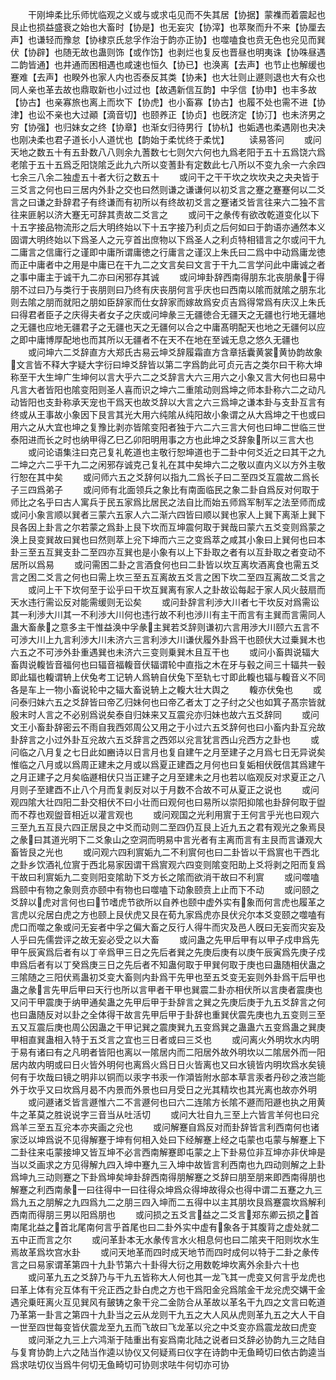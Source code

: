 <!-- { "loadSidebar": true } -->
　　干刚坤柔比乐师忧临观之义或与或求屯见而不失其居【协据】蒙襍而着震起也艮止也损益盛衰之始也大畜时【协是】也无妄灾【协滓】也萃聚而升不来【协厘去声】也谦轻而豫怠【协棣京氏怠孚作治于韵亦正协】也噬嗑食也贲无色也兊见而巽伏【协辟】也随无故也蛊则饰【或作饬】也剥烂也复反也晋昼也明夷诛【协咮昼遇二韵皆通】也井通而困相遇也咸速也恒久【协已】也涣离【去声】也节止也解缓也蹇难【去声】也睽外也家人内也否泰反其类【协耒】也大壮则止遯则退也大有众也同人亲也革去故也鼎取新也小过过也【故遇新信互韵】中孚信【协申】也丰多故【协古】也亲寡旅也离上而坎下【协虎】也小畜寡【协古】也履不处也需不进【协津】也讼不亲也大过顚【滴音切】也颐养正【协贞】也旣济定【协汀】也未济男之穷【协强】也归妹女之终【协章】也渐女归待男行【协杭】也姤遇也柔遇刚也夬决也刚决柔也君子道长小人道忧也【韵始于柔忧终于柔忧】
　　读易答问
　　或问天地之数五十有五卦数八八则余九蓍数七七则欠六何也九爲老阳于五十五爲饶六爲老隂于五十五爲乏阳饶隂乏此九六所以变蓍卦有定数此七八所以不变九余一六余四七余三八余二独虚五十者大衍之数五十
　　或问干之干干坎之坎坎夬之夬夬皆于三爻言之何也曰三居内外卦之交也曰然则谦之谦谦何以初爻言之蹇之蹇蹇何以二爻言之曰谦之卦辞君子有终谦而有初所以有终故初爻言之蹇诸爻皆言往来六二独不言往来匪躬以济大蹇无可辞其责故二爻言之
　　或问干之彖传有欲改乾道变化以下十五字接品物流形之后大明终始以下十五字接乃利贞之后何如曰于韵语亦通然本义固谓大明终始以下爲圣人之元亨首出庶物以下爲圣人之利贞特相错言之尔或问干九二庸言之信庸行之谨即中庸所谓庸徳之行庸言之谨汉上朱氏曰二爲中中动爲庸龙徳而正中庸者中之用是中庸已在干九二之文言矣曰文言于干九二言学问此中庸诚之者之事中庸主于诚干九二亦曰闲邪存其诚
　　或问坤卦辞西南得朋东北丧朋彖于得朋不过曰乃与类行于丧朋则曰乃终有庆丧朋何言乎庆也曰西南以隂而就隂之朋东北则去隂之朋而就阳之朋如臣辞家而仕女辞家而嫁故爲安贞吉爲得常爲有庆汉上朱氏曰得君者臣子之庆得夫者女子之庆或问坤彖三无疆徳合无疆天之无疆也行地无疆地之无疆也应地无疆君子之无疆也天之无疆何以合之中庸髙明配天也地之无疆何以应之即中庸博厚配地也而其所以无疆者不在天不在地在至诚无息之悠久无疆也
　　或问坤六二爻辞直方大郑氏古易云坤爻辞履霜直方含章括囊黄裳黄协韵故象文言皆不释大字疑大字衍曰坤爻辞皆以第二字爲韵此可贞元吉之类尔曰干称大坤称至干大生坤广生坤何以言大乎六二之爻辞言大六三用六之小象又言大何也曰易中凡言大者皆阳也隂变阳则圣人喜而识之坤六二重隂动则爲坤之师本卦称六二之动凡动皆阳也支卦称承天宠也干爲天也故爻辞以大言之六三爲坤之谦本卦与支卦互言有终或从王事故小象因下艮言其光大用六纯隂从纯阳故小象谓之从大爲坤之干也或曰用六之从大宜也坤之复豫比剥亦皆隂变阳者独于六二六三言大何也曰坤二世临三世泰阳进而长之时也纳甲得乙巳乙卯阳明用事之方也此坤之爻辞象所以三言大也
　　或问论语集注曰克己复礼乾道也主敬行恕坤道也于二卦中何爻近之曰其干之九二坤之六二乎干九二之闲邪存诚克己复礼在其中矣坤六二之敬以直内义以方外主敬行恕在其中矣
　　或问师六五之爻辞何以指九二爲长子曰二至四爻互震故二爲长子三四爲弟子
　　或问师有北面领兵之象比有南面临民之象二卦自爲反对何取于师比之名乎曰古人寓兵于民五家爲比居民之法自比而始五师爲军制军之法至师而成或问小象言顺以巽者三蒙六五家人六二渐六四皆曰顺以巽也家人上巽下离渐上巽下艮各因上卦言之尔若蒙之爲卦上艮下坎而互坤震何取于巽哉曰蒙六五爻变则爲蒙之涣上艮变巽故曰巽也曰然则萃上兊下坤而六三之变爲萃之咸其小象曰上巽何也曰本卦三至五互巽支卦二至四亦互巽也是小象有以上下卦取之者有以互卦取之者变动不居所以爲易
　　或问需困二卦之言酒食何也曰二卦皆以坎互离坎酒离食也需五爻言之困二爻言之何也曰需上坎三至五互离故五爻言之困下坎二至四互离故二爻言之
　　或问上干下坎何至于讼乎曰干坎互巽离有家人之卦故讼每起于家人风火鼓扇而天水违行需讼反对能需缓则无讼矣
　　或问卦辞言利渉大川者七干坎反对爲需讼其一利渉大川其一不利渉大川何也违行故不利也渉川有主干而言有主巽而言需同人蛊大畜彖之意多主干惟益涣中孚彖主巽若爻辞则谦初六言用渉大川颐六五言不可渉大川上九言利渉大川未济六三言利渉大川谦伏履外卦爲干也颐伏大过乗巽木也六五之不可渉外卦重遇巽也未济六三变则乗巽木且互干也
　　或问小畜舆说辐大畜舆说輹皆音福何也曰辐音福輹音伏辐谓轮中直指之木在牙与毂之间三十辐共一毂即此辐也輹谓辀上伏兔考工记辀人爲辀自伏兔下至轨七寸即此輹也辐与輹音义不同各是车上一物小畜说轮中之辐大畜说辀上之輹大壮大舆之
　　輹亦伏兔也
　　或问泰归妹六五之爻辞皆曰帝乙归妹何也曰帝乙者太丁之子纣之父也如箕子髙宗皆就殷末时人言之不必别爲说矣泰自归妹来又互震兊亦归妹也故六五爻辞同
　　或问文王小畜卦辞密云不雨自我西郊周公又用之于小过六五爻辞何也曰小畜内卦互兊故卦辞言之小过外卦互兊故六五爻辞言之西郊以兊言犹言西山兊西方之卦也
　　或问临之八月复之七日此如豳诗以日言月也复自建午之月至建子之月爲七日无异说矣惟临之八月或以爲周正建未之月或以爲夏正建酉之月何也曰复姤相伏旣信其爲建午之月正建子之月矣临遯相伏只当正建子之月至建未之月也若以临观反对求夏正之八月则子至建酉不止八个月而复剥反对以于月数不合故不可从夏正之说也
　　或问观四隂大壮四阳二卦交相伏不曰小壮而曰观何也曰易所以崇阳抑隂也卦辞何取于盥而不荐也观盥音相近以灌言观也
　　或问观国之光利用賔于王何言乎光也曰观六三至九五互艮六四正居艮之中爻而动则二至四仍互艮上近九五之君有观光之象焉艮之彖曰其道光明下二爻象山之空洞而明易中言光者有主离而言有主艮而言谦观大畜皆艮之光也
　　或问观六四利賔姤九二不利賔何也曰二卦皆以干爲賔也干西北之卦乡饮酒礼位賔于西北易家因谓干爲賔观六四变则隂变阳助上爻将剥之阳而复爲干故曰利賔姤九二变则阳变隂助下爻方长之隂而欲消干故曰不利賔
　　或问噬嗑爲颐中有物之象则贲亦颐中有物也曰噬嗑下动象颐贲上止而下不动
　　或问颐之爻辞以虎对言何也曰节嗜虎节欲所以自养也颐中虚外实有象而何言虎也履革之言虎以兊居白虎之方也颐上艮伏虎又艮在荀九家爲虎亦艮伏兊尔本爻变颐之噬嗑有虎口而噬之象或问无妄者中孚之偏大畜之反行人得牛而灾及邑人旣曰无妄而灾妄及人乎曰先儒尝评之故无妄必受之以大畜
　　或问蛊之先甲后甲有以甲子戍申爲先甲午辰寅爲后者有以丁辛爲甲三日之先后者巽之先庚后庚有以庚午辰寅爲先庚子戍申爲后者有以丁癸爲庚三日之先后者不知蛊何取于甲巽何取于庚也曰蛊随相伏蛊之三隂随之三阳伏焉蛊初爻变大畜则内卦爲干先甲也至五爻变无妄则外卦爲干后甲也蛊之彖言先甲后甲曰天行也所以言甲者干甲也巽震二卦亦相伏所以言庚者震庚也又问干甲震庚于纳甲通矣蛊之先甲后甲于卦辞言之巽之先庚后庚于九五爻辞言之何也曰蛊随反对以卦之全体得干故言先甲后甲于卦辞也重巽伏震先庚也九五变则三至五又互震后庚也周公因蛊之干甲记巽之震庚巽九五变爲巽之蛊蛊六五变爲蛊之巽庚甲相直巽蛊相入特于五爻言之宜也三日者或曰三爻也
　　或问离火外明坎水内明于易有诸曰有之凡明者皆阳也离以一隂居内而二阳居外故外明坎以二隂居外而一阳居内故内明或曰日火皆外明何也离爲火爲日日火皆离也又曰水镜皆内明坎爲水矣镜何有于坎哉曰镜之明非以铜而以汞字书汞一作澒皆附水部本草言汞者丹砂之液岂能外于坎乎又曰坎爲月曷不内景而外景也曰月受日之光其精坎也其光离也故亦外明
　　或问遯诸爻皆言遯惟六二不言遯何也曰六二连隂方长隂不遯而阳遯也执之用黄牛之革莫之胜说说字三音当从吐活切
　　或问大壮自九三至上六皆言羊何也曰兊爲羊三至五互兊本亦夹画之兊也
　　或问解蹇自爲反对而卦辞皆言利西南何也诸家泛以坤爲说不见得解蹇于坤有何相入处曰下经解蹇上经之屯蒙也屯蒙与解蹇上下二卦往来屯蒙接坤又皆互坤不必言西南解蹇即屯蒙之上下卦易位非互坤亦非伏坤是当以爻画求之方见得解九四入坤中蹇九三入坤中故皆言利西南也九四动则解之上卦爲坤九三动则蹇之下卦爲坤矣坤卦辞西南得朋解蹇之爻辞曰朋至朋来即西南得朋也解蹇之利西南彖一曰往得中一曰往得众坤爲众得坤故得众也得中谓二五蹇之九三爲九五之朋解之九四爲九二之朋三四入坤而二五得中以主其朋坎艮爲蹇震坎爲解利西南而得朋三男以阳爲朋也
　　或问损之五爻言益之二爻言郑东卿云损之首南尾北益之首北尾南何言乎首尾也曰二卦外实中虚有象各于其腹背之虚处就二五中正而言之尔
　　或问革卦本无水彖传言水火相息何也曰二隂夹干阳则坎水生焉故革爲坎宫水卦
　　或问天地革而四时成天地节而四时成何以特于二卦之彖传言之曰易家谓革第四十九卦节第六十卦得大衍之用数乾坤坎离外余卦六十也
　　或问革九五之爻辞乃与干九五皆称大人何也其一龙飞其一虎变又何言乎龙虎也曰革上体有兊互体有干兊正西之卦白虎之方也干爲阳金兊爲隂金干龙兊虎交媾干金遇兊乗旺离火互见巽风有皷铸之象干兊二金防合从革故以革名干九四之文言曰乾道乃革第一卦言之第四十九卦当之云从龙则干九五之大人风从虎则革九五之大人干自一世至四世每变皆伏震龙至九五而飞故曰飞龙革以兊之中爻变亦爲震龙故曰虎变
　　或问渐之九三上六鸿渐于陆重出有妄爲南北陆之说者曰爻辞必协韵九三之陆自与复育协韵上六之陆当作逵以协仪又何疑焉曰仪字在诗韵中无鱼畸切曰依古韵逵当爲求呿切仪当爲牛何切无鱼畸切可协则求呿牛何切亦可协

